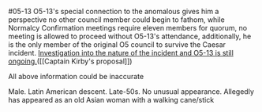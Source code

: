 #05-13
O5-13's special connection to the anomalous gives him a perspective no other council member could begin to fathom, while Normalcy Confirmation meetings require eleven members for quorum, no meeting is allowed to proceed without O5-13's attendance, additionally, he is the only member of the original O5 council to survive the Caesar incident. [Investigation into the nature of the incident and O5-13 is still ongoing.](https://scp-wiki.wikidot.com/captain-kirby-s-proposal)([[Captain Kirby's proposal]])

All above information could be inaccurate

Male. Latin American descent. Late-50s. No unusual appearance. Allegedly has appeared as an old Asian woman with a walking cane/stick